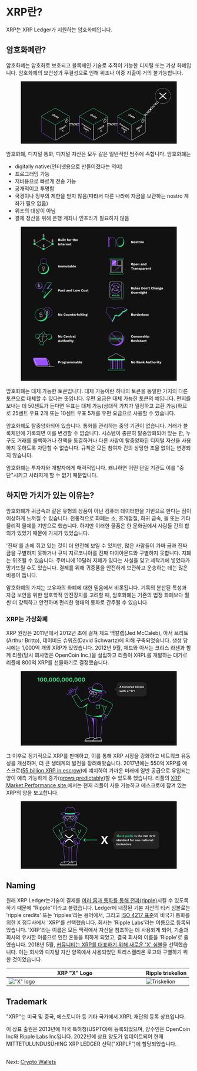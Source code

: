 # XRP란?

XRP는 XRP Ledger가 지원하는 암호화폐입니다.

&#x20;

## 암호화폐란?

암호화폐는 암호화로 보호되고 블록체인 기술로 추적이 가능한 디지털 또는 가상 화폐입니다. 암호화폐의 보안성과 무결성으로 인해 위조나 이중 지출이 거의 불가능합니다.

<figure><img src="../.gitbook/assets/image (15).png" alt=""><figcaption></figcaption></figure>

암호화폐, 디지털 통화, 디지털 자산은 모두 같은 일반적인 범주에 속합니다. 암호화폐는

* digitally native(인터넷용으로 만들어졌다는 의미)
* 프로그래밍 가능
* 저비용으로 빠르게 전송 가능
* 공개적이고 투명함
* 국경이나 정부의 제한을 받지 않음(따라서 다른 나라에 자금을 보관하는 nostro 계좌가 필요 없음)
* 위조의 대상이 아님
* 결제 정산을 위해 은행 계좌나 인프라가 필요하지 않음

<figure><img src="../.gitbook/assets/image (16).png" alt=""><figcaption></figcaption></figure>

암호화폐는 대체 가능한 토큰입니다. 대체 가능이란 하나의 토큰을 동일한 가치의 다른 토큰으로 대체할 수 있다는 뜻입니다. 우편 요금은 대체 가능한 토큰의 예입니다. 편지를 보내는 데 50센트가 든다면 우표는 대체 가능(상대적 가치가 일정하고 교환 가능)하므로 25센트 우표 2개 또는 10센트 우표 5개를 우편 요금으로 사용할 수 있습니다.

암호화폐도 탈중앙화되어 있습니다. 통화를 관리하는 중앙 기관이 없습니다. 거래가 블록체인에 기록되면 이를 변경할 수 없습니다. 시스템이 충분히 탈중앙화되어 있는 한, 누구도 거래를 롤백하거나 잔액을 동결하거나 다른 사람이 탈중앙화된 디지털 자산을 사용하지 못하도록 차단할 수 없습니다. 규칙은 모든 참여자 간의 상당한 조율 없이는 변경되지 않습니다.

암호화폐는 투자자와 개발자에게 매력적입니다. 왜냐하면 어떤 단일 기관도 이를 "중단"시키고 사라지게 할 수 없기 때문입니다.



## 하지만 가치가 있는 이유는?

암호화폐가 귀금속과 같은 유형의 상품이 아닌 컴퓨터 데이터만을 기반으로 한다는 점이 이상하게 느껴질 수 있습니다. 전통적으로 화폐는 소, 조개껍질, 희귀 금속, 돌 또는 기타 물리적 물체를 기반으로 했습니다. 하지만 이러한 물품은 한 문화권에서 사람들 간의 합의가 있었기 때문에 가치가 있었습니다.

'진짜'를 손에 쥐고 있는 것이 더 안전해 보일 수 있지만, 많은 사람들이 가짜 금과 진짜 금을 구별하지 못하거나 큐빅 지르코니아를 진짜 다이아몬드와 구별하지 못합니다. 지폐는 위조될 수 있습니다. 주머니에 10달러 지폐가 있다는 사실을 잊고 세탁기에 넣었다가 망가뜨릴 수도 있습니다. 결제를 위해 귀중품을 안전하게 보관하고 운송하는 데는 많은 비용이 듭니다.

암호화폐의 가치는 보유자의 화폐에 대한 믿음에서 비롯됩니다. 기록의 분산된 특성과 자금 보안을 위한 암호학적 안전장치를 고려할 때, 암호화폐는 기존의 법정 화폐보다 훨씬 더 강력하고 안전하며 편리한 형태의 통화로 간주될 수 있습니다.

### XRP는 가상화폐 <a href="#xrp-is-cryptocurrency" id="xrp-is-cryptocurrency"></a>

XRP 원장은 2011년에서 2012년 초에 걸쳐 제드 맥칼렙(Jed McCaleb), 아서 브리토(Arthur Britto), 데이비드 슈워츠(David Schwartz)에 의해 구축되었습니다. 생성 당시에는 1,000억 개의 XRP가 있었습니다. 2012년 9월, 제드와 아서는 크리스 라센과 함께 리플(당시 회사명은 OpenCoin Inc.)을 설립하고 리플이 XRPL를 개발하는 대가로 리플에 800억 XRP를 선물하기로 결정했습니다.

<figure><img src="../.gitbook/assets/image (18).png" alt=""><figcaption></figcaption></figure>

그 이후로 정기적으로 XRP를 판매하고, 이를 통해 XRP 시장을 강화하고 네트워크 유동성을 개선하며, 더 큰 생태계의 발전을 장려해왔습니다. 2017년에는 550억 XRP를 에스크로([55 billion XRP in escrow](https://ripple.com/insights/ripple-escrows-55-billion-xrp-for-supply-predictability/?\_\_hstc=78174987.2efa7ff4419289bab26a42d2f43d166e.1692594357676.1695706637747.1695710650965.66&\_\_hssc=78174987.3.1695710650965&\_\_hsfp=3714732116))에 예치하여 가까운 미래에 일반 공급으로 유입되는 양이 예측 가능하게 증가([grows predictably](https://ripple.com/insights/ripple-to-place-55-billion-xrp-in-escrow-to-ensure-certainty-into-total-xrp-supply/?\_\_hstc=78174987.2efa7ff4419289bab26a42d2f43d166e.1692594357676.1695706637747.1695710650965.66&\_\_hssc=78174987.3.1695710650965&\_\_hsfp=3714732116))할 수 있도록 했습니다. 리플의 [XRP Market Performance site ](https://ripple.com/xrp/?\_\_hstc=78174987.2efa7ff4419289bab26a42d2f43d166e.1692594357676.1695706637747.1695710650965.66&\_\_hssc=78174987.3.1695710650965&\_\_hsfp=3714732116)에서는 현재 리플이 사용 가능하고 에스크로에 잠겨 있는 XRP의 양을 보고합니다.

<figure><img src="../.gitbook/assets/image (19).png" alt=""><figcaption></figcaption></figure>

## Naming <a href="#naming" id="naming"></a>

원래 XRP Ledger는기술이 결제를 [여러 홉과 통화를 통해 전파(ripple)](../concepts/undefined-4/rippling.md)시킬 수 있도록 하기 때문에 "Ripple"이라고 불렸습니다. Ledger에 내장된 기본 자산의 티커 심볼로는 'ripple credits' 또는 'ripples'라는 용어에서, 그리고 [ISO 4217 표준](https://www.iso.org/iso-4217-currency-codes.html)의 비국가 통화를 위한 X 접두사에서 'XRP'를 선택했습니다. 회사는 'Ripple Labs'라는 이름으로 등록되었습니다. 'XRP'라는 이름은 모든 맥락에서 자산을 참조하는 데 사용되게 되어, 기술과 회사의 유사한 이름으로 인한 혼동을 피하게 되었고, 결국 회사의 이름을 'Ripple'로 줄였습니다. 2018년 5월, [커뮤니티는 XRP를 대표하기 위해 새로운 'X' 심볼](https://twitter.com/xrpsymbol/status/1006925937571713025)을 선택했습니다. 이는 회사와 디지털 자산 양쪽에서 사용되었던 트리스켈리온 로고와 구별하기 위한 것이었습니다.

<table><thead><tr><th width="359.5">XRP "X" Logo</th><th>Ripple triskelion</th></tr></thead><tbody><tr><td><img src="https://xrpl.org/assets/img/xrp-x-logo.png" alt="&#x22;X&#x22; logo"></td><td><img src="https://xrpl.org/img/ripple-triskelion.png" alt="Triskelion"></td></tr></tbody></table>

## Trademark <a href="#trademark" id="trademark"></a>

"XRP"는 미국 및 중국, 에스토니아 등 기타 국가에서 XRPL 재단의 등록 상표입니다.

이 상표 출원은 2013년에 미국 특허청(USPTO)에 등록되었으며, 양수인은 OpenCoin Inc와 Ripple Labs Inc입니다. 2022년에 상표 양도가 업데이트되어 현재 MITTETULUNDUSÜHING XRP LEDGER 신탁("XRPLF")에 할당되었습니다.

\
Next: [Crypto Wallets](https://xrpl.org/crypto-wallets.html)
